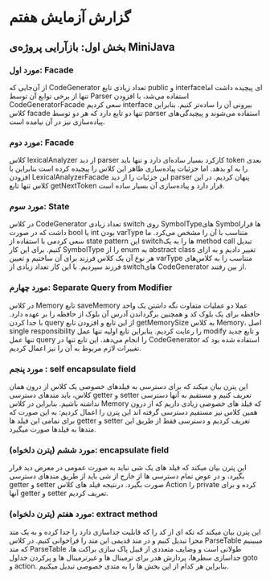 # گزارش آزمایش هفتم 

## بخش اول: بازآرایی پروژه‌ی MiniJava

### مورد اول: Facade

از آن‌جایی که CodeGenerator تعداد زیادی تابع public و interfaceای پیچیده داشت اما تنها از برخی توابع آن توسط Parser استفاده می‌شد، با افزودن CodeGeneratorFacade سعی کردیم interface بیرونی آن را ساده‌تر کنیم.
بنابراین کلاس facade تنها دو تابع دارد که هر دو توسط parser استفاده می‌شوند و پیچیدگی‌های پیاده‌سازی نیز در آن نیامده است.

### مورد دوم: Facade

کلاس lexicalAnalyzer از دید parser کارکرد بسیار ساده‌ای دارد و تنها باید token بعدی را به او بدهد. اما جزئیات پیاده‌سازی ظاهر این کلاس را پیچیده کرده است بنابراین با افزودن LexicalAnalyzerFacade این جزئیات را از دید parser پنهان کردیم.
در این کلاس تنها تابع getNextToken قرار دارد و پیاده‌سازی آن بسیار ساده است.

### مورد سوم: State

در کلاس CodeGenerator تعداد زیادی switch روی SymbolTypeهای Symbolها قرار داشت که در صورت bool یا int بودن varType متناسب با آن را مشخص می‌کرد. ما سعی کردمی با استفاده از state pattern این switchها را به یک method call تبدیل کنیم. برای این کار  SymbolType را از enum به abstract class تغییر دادیم و به ازای هر نوع آن یک کلاس فرزند برای آن ساختیم و تعیین varType متناسب را به کلاس‌های فرزند سپردیم. با این کار تعداد زیادی از switchهای CodeGenerator از بین رفتند.

### مورد چهارم: Separate Query from Modifier

در کلاس Memory تابع saveMemory عملا دو عملیات متفاوت نگه داشتن یک واحد حافظه برای یک بلوک کد و همچنین برگرداندن آدرس آن بلوک از حافظه را بر عهده دارد. با جدا کردن query از این تابع و افزودن تابع getMemorySize به کلاس Memory، اصل single responsibility را رعایت کردیم.
بنابراین تابع اولیه تنها عمل modify و تابع جدید تنها عمل query را انجام می‌دهد.
این تابع تنها در CodeGenerator استفاده شده بود که تغییرات لازم مربوط به آن را نیز اعمال کردیم.

### مورد پنجم : self encapsulate field
این پترن بیان میکند که برای دسترسی به فیلدهای خصوصی یک کلاس از درون همان کلاس، باید متدهای دسترسی getter و setter تعریف کنیم و مستقیم به آنها دسترسی نداشته باشیم.
بنابراین در کلاس Memory که فیلد های خصوصی زیادی داریم که از درون همین کلاس نیز مستقیم دسترسی گرفته اند این پترن را اعمال کردیم: به این صورت که برای تمامی این فیلد ها getter و setter تعریف کردیم و دسترسی فقط از طریق این متدها به فیلدها صورت میگیرد.

### مورد ششم (پترن دلخواه): encapsulate field
این پترن بیان میکند که فیلد های یک شی نباید به صورت عمومی در معرض دید قرار بگیرد، و در عوض تمام دسترسی ها از خارج از شی باید از طریق مندهای دسترسی getter و setter صورت بگیرد.
درنتیجه فیلد های کلاس Action را private کرده و برای آنها getter و setter تعریف کردیم.

### مورد هفتم (پترن دلخواه): extract method 
این پترن بیان میکند که تکه ای از کد را که قابلیت جداسازی دارد را جدا کرده و به یک متد مجزا تبدیل کنیم و در متد قدیمی این متد را فراخوانی کنیم.
در کلاس ParseTable میبینیم که متد ParseTable طولانی است و وضایف متعددی از قببل پاک سازی براکت ها، جداسازی سطرها، پردازش هدر برای ترمینال ها و غیرترمینال ها و پرکردن جداول goto و action. بنابراین هر کدام از این بخش ها را به متدی خصوصی تبدیل میکنیم.
